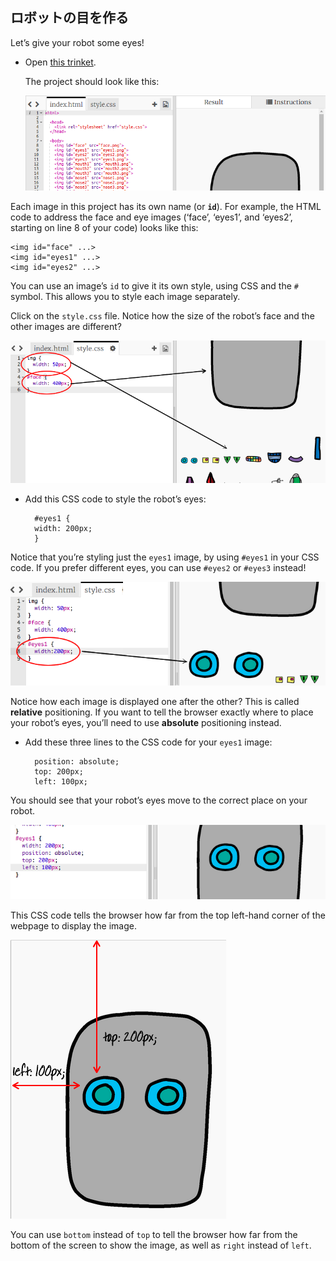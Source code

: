 ## ロボットの目を作る

Let’s give your robot some eyes!

+ Open [this trinket](http://jumpto.cc/web-robot).
    
    The project should look like this:
    
    ![screenshot](images/robot-starter.png)

Each image in this project has its own name (or **`id`**). For example, the HTML code to address the face and eye images (‘face’, ‘eyes1’, and ‘eyes2’, starting on line 8 of your code) looks like this:

    <img id="face" ...>
    <img id="eyes1" ...>
    <img id="eyes2" ...>
    

You can use an image’s `id` to give it its own style, using CSS and the `#` symbol. This allows you to style each image separately.

Click on the `style.css` file. Notice how the size of the robot’s face and the other images are different?

![screenshot](images/robot-id.png)

+ Add this CSS code to style the robot’s eyes:
    
        #eyes1 {
        width: 200px;
        }
        

Notice that you’re styling just the `eyes1` image, by using `#eyes1` in your CSS code. If you prefer different eyes, you can use `#eyes2` or `#eyes3` instead!

![screenshot](images/robot-eyes-width.png)

Notice how each image is displayed one after the other? This is called **relative** positioning. If you want to tell the browser exactly where to place your robot’s eyes, you’ll need to use **absolute** positioning instead.

+ Add these three lines to the CSS code for your `eyes1` image:
    
        position: absolute;
        top: 200px;
        left: 100px;
        

You should see that your robot’s eyes move to the correct place on your robot.

![screenshot](images/robot-eyes-position.png)

This CSS code tells the browser how far from the top left-hand corner of the webpage to display the image.

![screenshot](images/robot-eyes-position2.png)

You can use `bottom` instead of `top` to tell the browser how far from the bottom of the screen to show the image, as well as `right` instead of `left`.